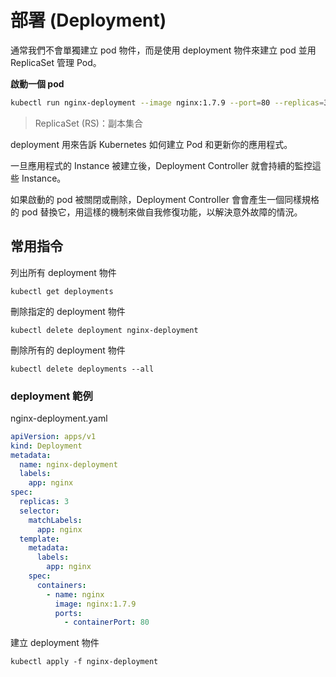 # 部署 (Deployment)

通常我們不會單獨建立 pod 物件，而是使用 deployment 物件來建立 pod 並用 ReplicaSet 管理 Pod。

**啟動一個 pod**

```sh
kubectl run nginx-deployment --image nginx:1.7.9 --port=80 --replicas=3
```

> ReplicaSet (RS)：副本集合

deployment 用來告訴 Kubernetes 如何建立 Pod 和更新你的應用程式。

一旦應用程式的 Instance 被建立後，Deployment Controller 就會持續的監控這些 Instance。

如果啟動的 pod 被關閉或刪除，Deployment Controller 會會產生一個同樣規格的 pod 替換它，用這樣的機制來做自我修復功能，以解決意外故障的情況。

## 常用指令

列出所有 deployment 物件

```
kubectl get deployments
```

刪除指定的 deployment 物件

```
kubectl delete deployment nginx-deployment
```

刪除所有的 deployment 物件

```
kubectl delete deployments --all
```

### deployment 範例

nginx-deployment.yaml

```yaml
apiVersion: apps/v1
kind: Deployment
metadata:
  name: nginx-deployment
  labels:
    app: nginx
spec:
  replicas: 3
  selector:
    matchLabels:
      app: nginx
  template:
    metadata:
      labels:
        app: nginx
    spec:
      containers:
        - name: nginx
          image: nginx:1.7.9
          ports:
            - containerPort: 80
```

建立 deployment 物件

```
kubectl apply -f nginx-deployment
```
